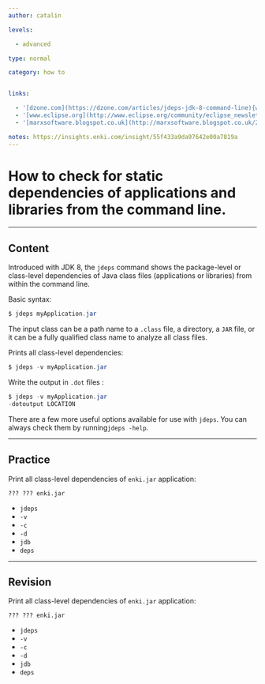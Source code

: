 ```yaml
---
author: catalin

levels:

  - advanced

type: normal

category: how to


links:

  - '[dzone.com](https://dzone.com/articles/jdeps-jdk-8-command-line){website}'
  - '[www.eclipse.org](http://www.eclipse.org/community/eclipse_newsletter/2016/february/article3.php){website}'
  - '[marxsoftware.blogspot.co.uk](http://marxsoftware.blogspot.co.uk/2014/03/jdeps.html){website}'

notes: https://insights.enki.com/insight/55f433a9da97642e00a7819a
---
```


# How to check for static dependencies of applications and libraries from the command line.

---
## Content

Introduced with JDK 8, the `jdeps` command shows the package-level or class-level dependencies of Java class files (applications or libraries) from within the command line.

Basic syntax:

```java
$ jdeps myApplication.jar 

```

The input class can be a path name to a `.class` file, a directory, a `JAR` file, or it can be a fully qualified class name to analyze all class files. 

Prints all class-level dependencies:
```java
$ jdeps -v myApplication.jar
```

Write the output in `.dot` files :
```java
$ jdeps -v myApplication.jar 
-dotoutput LOCATION

```
There are a few more useful options available for use with `jdeps`. You can always check them by running`jdeps -help`.

---
## Practice

Print all class-level dependencies of `enki.jar` application:
```
??? ??? enki.jar
```

* `jdeps` 
* `-v` 
* `-c` 
* `-d` 
* `jdb` 
* `deps`

---
## Revision

Print all class-level dependencies of `enki.jar` application:
```
??? ??? enki.jar
```

* `jdeps` 
* `-v` 
* `-c` 
* `-d` 
* `jdb` 
* `deps`

